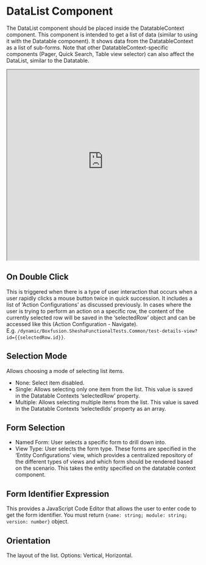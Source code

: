 # DataList Component

The DataList component should be placed inside the DatatableContext component. This component is intended to get a list of data (similar to using it with the Datatable component). It shows data from the DatatableContext as a list of sub-forms. Note that other DatatableContext-specific components (Pager, Quick Search, Table view selector) can also affect the DataList, similar to the Datatable.

<iframe width="100%" height="500" src="https://pd-docs-adminportal-test.shesha.dev/shesha/forms-designer/?id=cf652775-9c95-44e4-8152-8c52f174d830" title="Columns Component" ></iframe>

## On Double Click

This is triggered when there is a type of user interaction that occurs when a user rapidly clicks a mouse button twice in quick succession. It includes a list of ‘Action Configurations’ as discussed previously. In cases where the user is trying to perform an action on a specific row, the content of the currently selected row will be saved in the ‘selectedRow’ object and can be accessed like this (Action Configuration - Navigate). <br/>
E.g. `/dynamic/Boxfusion.SheshaFunctionalTests.Common/test-details-view?id={{selectedRow.id}}`.

## Selection Mode

Allows choosing a mode of selecting list items.

- None: Select item disabled.
- Single: Allows selecting only one item from the list. This value is saved in the Datatable Contexts ‘selectedRow’ property.
- Multiple: Allows selecting multiple items from the list. This value is saved in the Datatable Contexts ‘selectedIds’ property as an array.

## Form Selection

- Named Form: User selects a specific form to drill down into.
- View Type: User selects the form type. These forms are specified in the ‘Entity Configurations’ view, which provides a centralized repository of the different types of views and which form should be rendered based on the scenario. This takes the entity specified on the datatable context component.

## Form Identifier Expression

This provides a JavaScript Code Editor that allows the user to enter code to get the form identifier. You must return `{name: string; module: string; version: number}` object.

## Orientation

The layout of the list. Options: Vertical, Horizontal.
